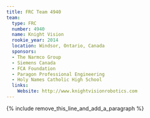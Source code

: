 ```yaml
---
title: FRC Team 4940
team:
  type: FRC
  number: 4940
  name: Knight Vision
  rookie_year: 2014
  location: Windsor, Ontario, Canada
  sponsors:
  - The Narmco Group
  - Siemens Canada
  - FCA Foundation
  - Paragon Professional Engineering
  - Holy Names Catholic High School
  links:
    Website: http://www.knightvisionrobotics.com
---
```


{% include remove_this_line_and_add_a_paragraph %}